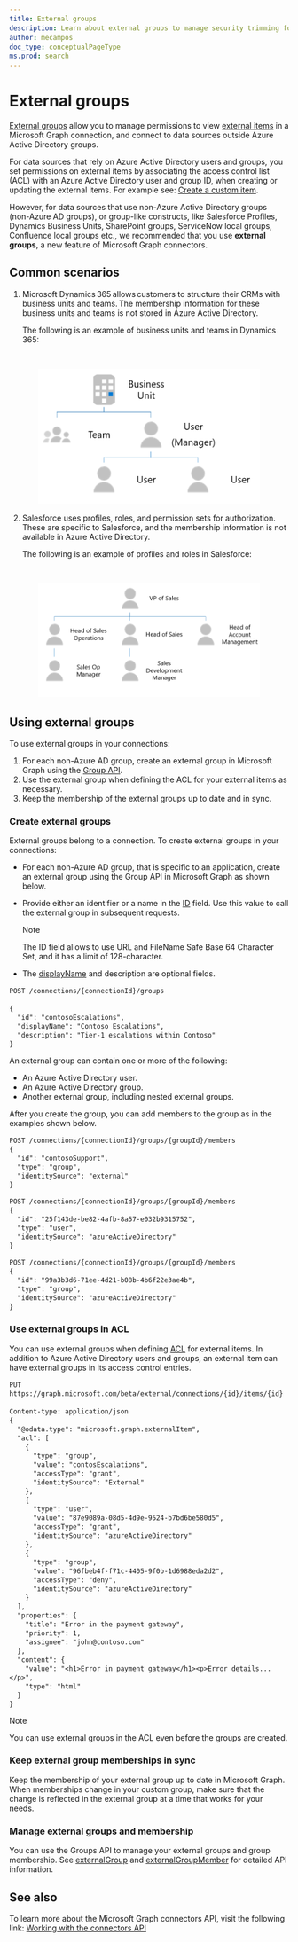 ```yaml
---
title: External groups
description: Learn about external groups to manage security trimming for external items.
author: mecampos
doc_type: conceptualPageType
ms.prod: search
---
```


# External groups

[External groups](/graph/api/resources/externalgroup?view=graph-rest-beta&preserve-view=true) allow you to manage permissions to view [external items](/graph/api/resources/externalitem?view=graph-rest-beta&preserve-view=true) in a Microsoft Graph connection, and connect to data sources outside Azure Active Directory groups.

For data sources that rely on Azure Active Directory users and groups, you set permissions on external items by associating the access control list (ACL) with an Azure Active Directory user and group ID, when creating or updating the external items. For example see: [Create a custom item](/graph/api/externalconnection-put-items?view=graph-rest-beta&preserve-view=true).

However, for data sources that use non-Azure Active Directory groups (non-Azure AD groups), or group-like constructs, like Salesforce Profiles, Dynamics Business Units, SharePoint groups, ServiceNow local groups, Confluence local groups etc., we recommended that you use **external groups**, a new feature of Microsoft Graph connectors.

## Common scenarios

1. Microsoft Dynamics 365 allows customers to structure their CRMs with business units and teams. The membership information for these business units and teams is not stored in Azure Active Directory.

    The following is an example of business units and teams in Dynamics 365:

<!---Using html to adjust the size of the image --->
<br><p align="center"><img src="images/connectors-images/bu-teams-D365.png" alt="Diagram of an structure in Dynamics 365. A business unit has a team and a manager under it. This manager has other users." style="width:400px;"/></p>



2. Salesforce uses profiles, roles, and permission sets for authorization. These are specific to Salesforce, and the membership information is not available in Azure Active Directory.

    The following is an example of profiles and roles in Salesforce:

<!---Using html to adjust the size of the image --->
<br><p align="center"><img src="images/connectors-images/roles-salesforce.png" alt="Diagram of an structure of roles in Salesforce. The role of vicepresident of sales is at the top level of the hierarchy, it has three subordinates, namely, the head of sales operations, the head of sales, and the head of account managament. The head of sales at the same time has a sales operations manager as subordinate. And the head of sales has a sales development manager as subordinate." style="width:400px;"/></p>

## Using external groups

To use external groups in your connections:

1. For each non-Azure AD group, create an external group in Microsoft Graph using the [Group API](/en-us/graph/api/resources/group?view=graph-rest-beta&preserve-view=true).
2. Use the external group when defining the ACL for your external items as necessary.  
3. Keep the membership of the external groups up to date and in sync.

### Create external groups

External groups belong to a connection. To create external groups in your connections:
* For each non-Azure AD group, that is specific to an application, create an external group using the Group API in Microsoft Graph as shown below.

* Provide either an identifier or a name in the [ID](/graph/api/resources/externalgroup?view=graph-rest-beta&preserve-view=true) field. Use this value to call the external group in subsequent requests.

    > [!NOTE]
    > The ID field allows to use URL and FileName Safe Base 64 Character Set, and it has a limit of 128-character.

* The [displayName](/graph/api/resources/externalgroup?view=graph-rest-beta&preserve-view=true) and description are optional fields.

```http
POST /connections/{connectionId}/groups 

{  
  "id": "contosoEscalations",  
  "displayName": "Contoso Escalations",  
  "description": "Tier-1 escalations within Contoso"  
}  
```

An external group can contain one or more of the following:
* An Azure Active Directory user.
* An Azure Active Directory group.
* Another external group, including nested external groups.

After you create the group, you can add members to the group as in the examples shown below.

```http
POST /connections/{connectionId}/groups/{groupId}/members
{ 
  "id": "contosoSupport", 
  "type": "group", 
  "identitySource": "external" 
}
```
```http
POST /connections/{connectionId}/groups/{groupId}/members 
{ 
  "id": "25f143de-be82-4afb-8a57-e032b9315752", 
  "type": "user", 
  "identitySource": "azureActiveDirectory" 
}
```
```http
POST /connections/{connectionId}/groups/{groupId}/members 
{ 
  "id": "99a3b3d6-71ee-4d21-b08b-4b6f22e3ae4b", 
  "type": "group", 
  "identitySource": "azureActiveDirectory" 
}
```

### Use external groups in ACL

You can use external groups when defining [ACL](connecting-external-content-manage-items.md#access-control-list) for external items. In addition to Azure Active Directory users and groups, an external item can have external groups in its access control entries.

```http
PUT https://graph.microsoft.com/beta/external/connections/{id}/items/{id}  

Content-type: application/json  
{  
  "@odata.type": "microsoft.graph.externalItem",  
  "acl": [  
    {  
      "type": "group",  
      "value": "contosEscalations",  
      "accessType": "grant",  
      "identitySource": "External"  
    },  
    {  
      "type": "user",  
      "value": "87e9089a-08d5-4d9e-9524-b7bd6be580d5",  
      "accessType": "grant",  
      "identitySource": "azureActiveDirectory"  
    },  
    {  
      "type": "group",  
      "value": "96fbeb4f-f71c-4405-9f0b-1d6988eda2d2",  
      "accessType": "deny",  
      "identitySource": "azureActiveDirectory"  
    }  
  ],  
  "properties": {  
    "title": "Error in the payment gateway",  
    "priority": 1,  
    "assignee": "john@contoso.com"  
  },  
  "content": {  
    "value": "<h1>Error in payment gateway</h1><p>Error details...</p>",  
    "type": "html"  
  }  
}  
```

> [!NOTE]
> You can use external groups in the ACL even before the groups are created.

### Keep external group memberships in sync

Keep the membership of your external group up to date in Microsoft Graph. When memberships change in your custom group, make sure that the change is reflected in the external group at a time that works for your needs.

### Manage external groups and membership

You can use the Groups API to manage your external groups and group membership. See [externalGroup](/graph/api/resources/externalgroup?view=graph-rest-beta&preserve-view=true) and [externalGroupMember](/graph/api/resources/externalgroupmember?view=graph-rest-beta&preserve-view=true) for detailed API information.

## See also
To learn more about the Microsoft Graph connectors API, visit the following link: [Working with the connectors API](connecting-external-content-connectors-api-overview.md)